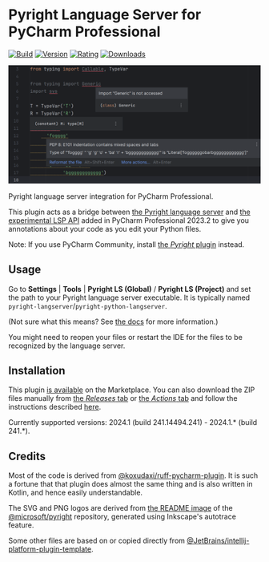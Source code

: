 # Pyright Language Server for PyCharm Professional

[![Build](https://github.com/InSyncWithFoo/pyright-langserver-for-pycharm/actions/workflows/build.yaml/badge.svg)](https://github.com/InSyncWithFoo/pyright-langserver-for-pycharm/actions/workflows/build.yaml)
[![Version](https://img.shields.io/jetbrains/plugin/v/24146)][5]
[![Rating](https://img.shields.io/jetbrains/plugin/r/rating/24146)][5]
[![Downloads](https://img.shields.io/jetbrains/plugin/d/24146)][5]

![](./.github/readme/demo-1.png)

<!-- Plugin description -->
Pyright language server integration for PyCharm Professional.

This plugin acts as a bridge between [the Pyright language server][1]
and [the experimental LSP API][2] added in PyCharm Professional 2023.2
to give you annotations about your code as you edit your Python files.

Note: If you use PyCharm Community,
install [the <i>Pyright</i> plugin][3] instead.


## Usage

Go to <b>Settings</b> | <b>Tools</b> |
<b>Pyright LS (Global)</b> / <b>Pyright LS (Project)</b> and
set the path to your Pyright language server executable.
It is typically named `pyright-langserver`/`pyright-python-langserver`.

(Not sure what this means? See [the docs][4] for more information.)

You might need to reopen your files or restart the IDE
for the files to be recognized by the language server.


  [1]: https://github.com/microsoft/pyright
  [2]: https://plugins.jetbrains.com/docs/intellij/language-server-protocol.html
  [3]: https://github.com/InSyncWithFoo/pyright-for-pycharm
  [4]: https://insyncwithfoo.github.io/pyright-for-pycharm/configurations/common/#executable
<!-- Plugin description end -->


## Installation

This plugin [is available][5] on the Marketplace.
You can also download the ZIP files manually from [the <i>Releases</i> tab][6]
or [the <i>Actions</i> tab][7] and follow the instructions described [here][8].

Currently supported versions:
2024.1 (build 241.14494.241) - 2024.1.* (build 241.*).


## Credits

Most of the code is derived from [@koxudaxi/ruff-pycharm-plugin][9].
It is such a fortune that that plugin does almost the same thing
and is also written in Kotlin, and hence easily understandable.

The SVG and PNG logos are derived from [the README image][10]
of the [@microsoft/pyright][1] repository,
generated using Inkscape's autotrace feature.

Some other files are based on or copied directly from
[@JetBrains/intellij-platform-plugin-template][11].


  [5]: https://plugins.jetbrains.com/plugin/24146
  [6]: https://github.com/InSyncWithFoo/pyright-langserver-for-pycharm/releases
  [7]: https://github.com/InSyncWithFoo/pyright-langserver-for-pycharm/actions/workflows/build.yaml
  [8]: https://www.jetbrains.com/help/pycharm/managing-plugins.html#install_plugin_from_disk
  [9]: https://github.com/koxudaxi/ruff-pycharm-plugin
  [10]: https://github.com/microsoft/pyright/blob/main/docs/img/PyrightLarge.png
  [11]: https://github.com/JetBrains/intellij-platform-plugin-template
